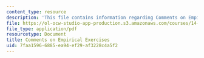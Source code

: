 ```yaml
---
content_type: resource
description: 'This file contains information regarding Comments on Empirical Exercises '
file: https://ol-ocw-studio-app-production.s3.amazonaws.com/courses/14-33-economics-research-and-communication-spring-2012/7faa15966885ea94ef29af3228c4a5f2_MIT14_33S12_EmpExerComment.pdf
file_type: application/pdf
resourcetype: Document
title: Comments on Empirical Exercises
uid: 7faa1596-6885-ea94-ef29-af3228c4a5f2
---
```

